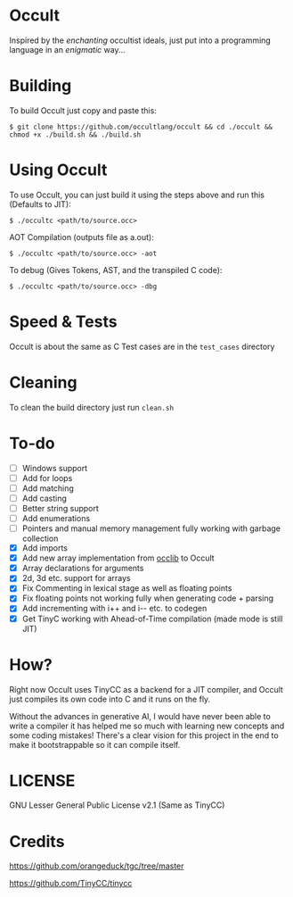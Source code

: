 # Occult
Inspired by the *enchanting* occultist ideals, just put into a programming language in an *enigmatic* way... 

# Building
To build Occult just copy and paste this:
```
$ git clone https://github.com/occultlang/occult && cd ./occult && chmod +x ./build.sh && ./build.sh
```

# Using Occult
To use Occult, you can just build it using the steps above and run this (Defaults to JIT):
```
$ ./occultc <path/to/source.occ> 
```
AOT Compilation (outputs file as a.out):
```
$ ./occultc <path/to/source.occ> -aot
```
To debug (Gives Tokens, AST, and the transpiled C code):
```
$ ./occultc <path/to/source.occ> -dbg
```

# Speed & Tests
Occult is about the same as C 
Test cases are in the `test_cases` directory

# Cleaning
To clean the build directory just run `clean.sh`

# To-do
- [ ] Windows support
- [ ] Add for loops
- [ ] Add matching
- [ ] Add casting
- [ ] Better string support
- [ ] Add enumerations
- [ ] Pointers and manual memory management fully working with garbage collection
- [x] Add imports
- [x] Add new array implementation from [occlib](https://github.com/occultlang/occlib) to Occult 
- [x] Array declarations for arguments 
- [x] 2d, 3d etc. support for arrays 
- [x] Fix Commenting in lexical stage as well as floating points
- [x] Fix floating points not working fully when generating code + parsing
- [x] Add incrementing with i++ and i-- etc. to codegen 
- [x] Get TinyC working with Ahead-of-Time compilation (made mode is still JIT)

# How?
Right now Occult uses TinyCC as a backend for a JIT compiler, and Occult just compiles its own code into C and it runs on the fly.

Without the advances in generative AI, I would have never been able to write a compiler it has helped me so much with learning new concepts and some coding mistakes!
There's a clear vision for this project in the end to make it bootstrappable so it can compile itself.

# LICENSE
GNU Lesser General Public License v2.1 (Same as TinyCC)

# Credits
https://github.com/orangeduck/tgc/tree/master

https://github.com/TinyCC/tinycc
